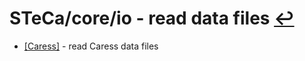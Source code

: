 # STeCa/core/io - read data files [↩](../doc.md)

* [[Caress]](Caress/doc.md) - read Caress data files
